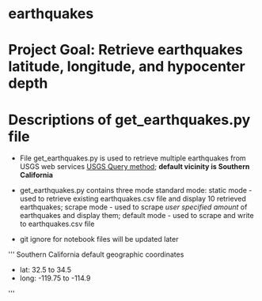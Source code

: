 # earthquakes

# Project Goal: Retrieve earthquakes latitude, longitude, and hypocenter depth

# Descriptions of get_earthquakes.py file

- File get_earthquakes.py is used to retrieve multiple earthquakes from USGS web services [USGS Query method](https://earthquake.usgs.gov/fdsnws/event/1/); **default vicinity is Southern California**

- get_earthquakes.py contains three mode standard mode: static mode - used to retrieve existing earthquakes.csv file and display 10 retrieved earthquakes; scrape mode - used to scrape *user specified amount* of earthquakes and display them; default mode - used to scrape and write to earthquakes.csv file 

- git ignore for notebook files will be updated later


''' Southern California default geographic coordinates

- lat: 32.5 to 34.5
- long: -119.75 to -114.9

'''
